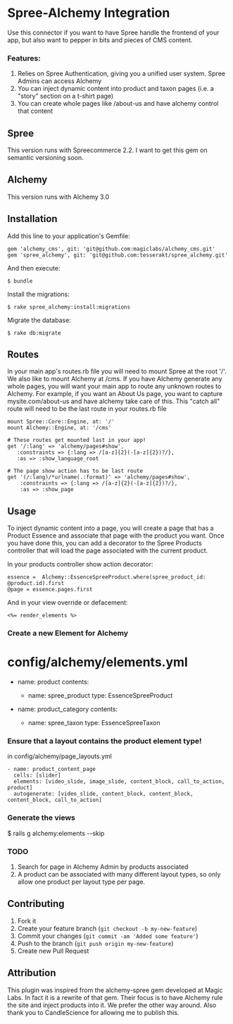 # Spree-Alchemy Integration

Use this connector if you want to have Spree handle the frontend of your app, but also want to pepper in bits and pieces of CMS content.

### Features:

1. Relies on Spree Authentication, giving you a unified user system. Spree Admins can access Alchemy
2. You can inject dynamic content into product and taxon pages (i.e. a "story" section on a t-shirt page)
3. You can create whole pages like /about-us and have alchemy control that content

## Spree

This version runs with Spreecommerce 2.2. I want to get this gem on semantic versioning soon.

## Alchemy

This version runs with Alchemy 3.0

## Installation

Add this line to your application's Gemfile:

    gem 'alchemy_cms', git: 'git@github.com:magiclabs/alchemy_cms.git'
    gem 'spree_alchemy', git: 'git@github.com:tesserakt/spree_alchemy.git'

And then execute:

    $ bundle

Install the migrations:

    $ rake spree_alchemy:install:migrations

Migrate the database:

    $ rake db:migrate

## Routes

In your main app's routes.rb file you will need to mount Spree at the root '/'. We also like to mount Alchemy at /cms.
If you have Alchemy generate any whole pages, you will want your main app to route any unknown routes to Alchemy. For example,
if you want an About Us page, you want to capture mysite.com/about-us and have alchemy take care of this.   This "catch all" route will
need to be the last route in your routes.rb file


    mount Spree::Core::Engine, at: '/'
    mount Alchemy::Engine, at: '/cms'

    # These routes get mounted last in your app!
    get '/:lang' => 'alchemy/pages#show',
       :constraints => {:lang => /[a-z]{2}(-[a-z]{2})?/},
       :as => :show_language_root

    # The page show action has to be last route
    get '(/:lang)/*urlname(.:format)' => 'alchemy/pages#show',
        :constraints => {:lang => /[a-z]{2}(-[a-z]{2})?/},
        :as => :show_page


## Usage

To inject dynamic content into a page, you will create a page that has a Product Essence and associate that page with the product you want.
Once you have done this, you can add a decorator to the Spree Products controller that will load the page associated with the current product.

In your products controller show action decorator:

    essence =  Alchemy::EssenceSpreeProduct.where(spree_product_id: @product.id).first
    @page = essence.pages.first

And in your view override or defacement:

    <%= render_elements %>

### Create a new Element for Alchemy

  # config/alchemy/elements.yml
  - name: product
    contents:
    - name: spree_product
      type: EssenceSpreeProduct

  - name: product_category
    contents:
    - name: spree_taxon
      type: EssenceSpreeTaxon


### Ensure that a layout contains the product element type!
in config/alchemy/page_layouts.yml

    - name: product_content_page
      cells: [slider]
      elements: [video_slide, image_slide, content_block, call_to_action, product]
      autogenerate: [video_slide, content_block, content_block, content_block, call_to_action]

### Generate the views

  $ rails g alchemy:elements --skip

### TODO

1. Search for page in Alchemy Admin by products associated
2. A product can be associated with many different layout types, so only allow one product per layout type per page.


## Contributing

1. Fork it
2. Create your feature branch (`git checkout -b my-new-feature`)
3. Commit your changes (`git commit -am 'Added some feature'`)
4. Push to the branch (`git push origin my-new-feature`)
5. Create new Pull Request

## Attribution

This plugin was inspired from the alchemy-spree gem developed at Magic Labs. In fact it is a rewrite of that gem.
Their focus is to have Alchemy rule the site and inject products into it. We prefer the other way around.
Also thank you to CandleScience for allowing me to publish this.
